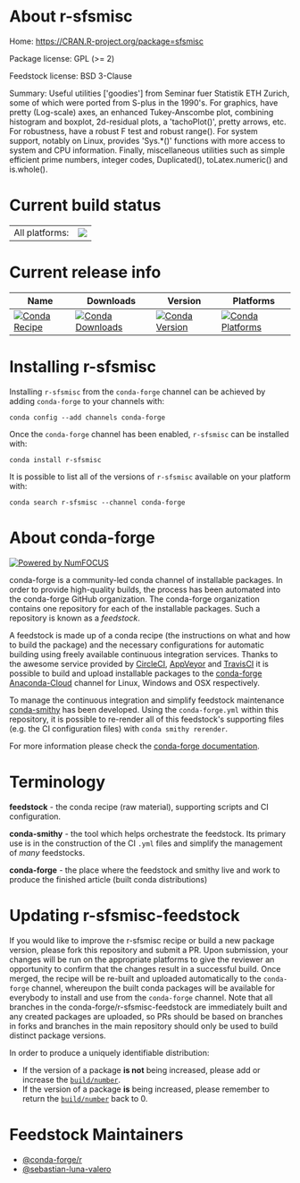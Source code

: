 About r-sfsmisc
===============

Home: https://CRAN.R-project.org/package=sfsmisc

Package license: GPL (>= 2)

Feedstock license: BSD 3-Clause

Summary: Useful utilities ['goodies'] from Seminar fuer Statistik ETH Zurich, some of which were ported from S-plus in the 1990's. For graphics, have pretty (Log-scale) axes, an enhanced Tukey-Anscombe plot, combining histogram and boxplot, 2d-residual plots, a 'tachoPlot()', pretty arrows, etc. For robustness, have a robust F test and robust range(). For system support, notably on Linux, provides 'Sys.*()' functions with more access to system and CPU information. Finally, miscellaneous utilities such as simple efficient prime numbers, integer codes, Duplicated(), toLatex.numeric() and is.whole().



Current build status
====================


<table><tr><td>All platforms:</td>
    <td>
      <a href="https://dev.azure.com/conda-forge/feedstock-builds/_build/latest?definitionId=1604&branchName=master">
        <img src="https://dev.azure.com/conda-forge/feedstock-builds/_apis/build/status/r-sfsmisc-feedstock?branchName=master">
      </a>
    </td>
  </tr>
</table>

Current release info
====================

| Name | Downloads | Version | Platforms |
| --- | --- | --- | --- |
| [![Conda Recipe](https://img.shields.io/badge/recipe-r--sfsmisc-green.svg)](https://anaconda.org/conda-forge/r-sfsmisc) | [![Conda Downloads](https://img.shields.io/conda/dn/conda-forge/r-sfsmisc.svg)](https://anaconda.org/conda-forge/r-sfsmisc) | [![Conda Version](https://img.shields.io/conda/vn/conda-forge/r-sfsmisc.svg)](https://anaconda.org/conda-forge/r-sfsmisc) | [![Conda Platforms](https://img.shields.io/conda/pn/conda-forge/r-sfsmisc.svg)](https://anaconda.org/conda-forge/r-sfsmisc) |

Installing r-sfsmisc
====================

Installing `r-sfsmisc` from the `conda-forge` channel can be achieved by adding `conda-forge` to your channels with:

```
conda config --add channels conda-forge
```

Once the `conda-forge` channel has been enabled, `r-sfsmisc` can be installed with:

```
conda install r-sfsmisc
```

It is possible to list all of the versions of `r-sfsmisc` available on your platform with:

```
conda search r-sfsmisc --channel conda-forge
```


About conda-forge
=================

[![Powered by NumFOCUS](https://img.shields.io/badge/powered%20by-NumFOCUS-orange.svg?style=flat&colorA=E1523D&colorB=007D8A)](http://numfocus.org)

conda-forge is a community-led conda channel of installable packages.
In order to provide high-quality builds, the process has been automated into the
conda-forge GitHub organization. The conda-forge organization contains one repository
for each of the installable packages. Such a repository is known as a *feedstock*.

A feedstock is made up of a conda recipe (the instructions on what and how to build
the package) and the necessary configurations for automatic building using freely
available continuous integration services. Thanks to the awesome service provided by
[CircleCI](https://circleci.com/), [AppVeyor](https://www.appveyor.com/)
and [TravisCI](https://travis-ci.org/) it is possible to build and upload installable
packages to the [conda-forge](https://anaconda.org/conda-forge)
[Anaconda-Cloud](https://anaconda.org/) channel for Linux, Windows and OSX respectively.

To manage the continuous integration and simplify feedstock maintenance
[conda-smithy](https://github.com/conda-forge/conda-smithy) has been developed.
Using the ``conda-forge.yml`` within this repository, it is possible to re-render all of
this feedstock's supporting files (e.g. the CI configuration files) with ``conda smithy rerender``.

For more information please check the [conda-forge documentation](https://conda-forge.org/docs/).

Terminology
===========

**feedstock** - the conda recipe (raw material), supporting scripts and CI configuration.

**conda-smithy** - the tool which helps orchestrate the feedstock.
                   Its primary use is in the construction of the CI ``.yml`` files
                   and simplify the management of *many* feedstocks.

**conda-forge** - the place where the feedstock and smithy live and work to
                  produce the finished article (built conda distributions)


Updating r-sfsmisc-feedstock
============================

If you would like to improve the r-sfsmisc recipe or build a new
package version, please fork this repository and submit a PR. Upon submission,
your changes will be run on the appropriate platforms to give the reviewer an
opportunity to confirm that the changes result in a successful build. Once
merged, the recipe will be re-built and uploaded automatically to the
`conda-forge` channel, whereupon the built conda packages will be available for
everybody to install and use from the `conda-forge` channel.
Note that all branches in the conda-forge/r-sfsmisc-feedstock are
immediately built and any created packages are uploaded, so PRs should be based
on branches in forks and branches in the main repository should only be used to
build distinct package versions.

In order to produce a uniquely identifiable distribution:
 * If the version of a package **is not** being increased, please add or increase
   the [``build/number``](https://conda.io/docs/user-guide/tasks/build-packages/define-metadata.html#build-number-and-string).
 * If the version of a package **is** being increased, please remember to return
   the [``build/number``](https://conda.io/docs/user-guide/tasks/build-packages/define-metadata.html#build-number-and-string)
   back to 0.

Feedstock Maintainers
=====================

* [@conda-forge/r](https://github.com/conda-forge/r/)
* [@sebastian-luna-valero](https://github.com/sebastian-luna-valero/)

